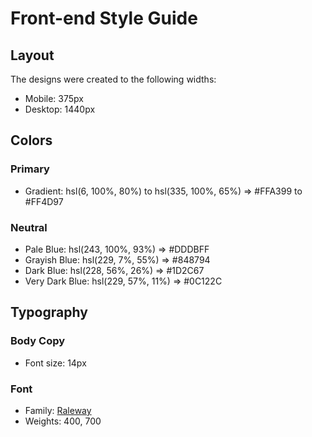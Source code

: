 # Front-end Style Guide

## Layout

The designs were created to the following widths:

- Mobile: 375px
- Desktop: 1440px

## Colors

### Primary

- Gradient: hsl(6, 100%, 80%) to hsl(335, 100%, 65%) => #FFA399 to #FF4D97

### Neutral

- Pale Blue: hsl(243, 100%, 93%) => #DDDBFF
- Grayish Blue: hsl(229, 7%, 55%) => #848794
- Dark Blue: hsl(228, 56%, 26%) => #1D2C67
- Very Dark Blue: hsl(229, 57%, 11%) => #0C122C

## Typography

### Body Copy

- Font size: 14px

### Font

- Family: [Raleway](https://fonts.google.com/specimen/Raleway)
- Weights: 400, 700
